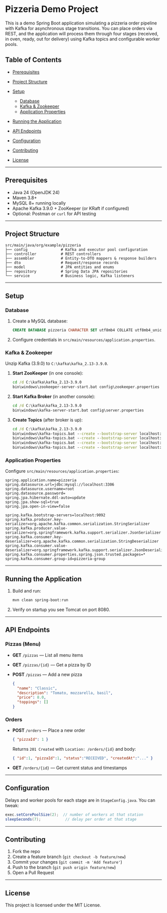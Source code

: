 # Pizzeria Demo Project

This is a demo Spring Boot application simulating a pizzeria order pipeline with Kafka for asynchronous stage transitions. You can place orders via REST, and the application will process them through four stages (received, in oven, ready, out for delivery) using Kafka topics and configurable worker pools.

## Table of Contents

* [Prerequisites](#prerequisites)
* [Project Structure](#project-structure)
* [Setup](#setup)

  * [Database](#database)
  * [Kafka & Zookeeper](#kafka--zookeeper)
  * [Application Properties](#application-properties)
* [Running the Application](#running-the-application)
* [API Endpoints](#api-endpoints)
* [Configuration](#configuration)
* [Contributing](#contributing)
* [License](#license)

---

## Prerequisites

* Java 24 (OpenJDK 24)
* Maven 3.8+
* MySQL 8+ running locally
* Apache Kafka 3.9.0 + ZooKeeper (or KRaft if configured)
* Optional: Postman or `curl` for API testing

---

## Project Structure

```
src/main/java/org/example/pizzeria
├── config               # Kafka and executor pool configuration
├── controller           # REST controllers
├── assembler            # Entity-to-DTO mappers & response builders
├── dto                  # Request/response records
├── model                # JPA entities and enums
├── repository           # Spring Data JPA repositories
└── service              # Business logic, Kafka listeners
```

---

## Setup

### Database

1. Create a MySQL database:

   ```sql
   CREATE DATABASE pizzeria CHARACTER SET utf8mb4 COLLATE utf8mb4_unicode_ci;
   ```
2. Configure credentials in `src/main/resources/application.properties`.

### Kafka & Zookeeper

Unzip Kafka (3.9.0) to `C:\kafka\kafka_2.13-3.9.0`.

1. **Start ZooKeeper** (in one console):

   ```bat
   cd /d C:\kafka\kafka_2.13-3.9.0
   bin\windows\zookeeper-server-start.bat config\zookeeper.properties
   ```

2. **Start Kafka Broker** (in another console):

   ```bat
   cd /d C:\kafka\kafka_2.13-3.9.0
   bin\windows\kafka-server-start.bat config\server.properties
   ```

3. **Create Topics** (after broker is up):

   ```bat
   cd /d C:\kafka\kafka_2.13-3.9.0
   bin\windows\kafka-topics.bat --create --bootstrap-server localhost:9092 --replication-factor 1 --partitions 1 --topic orders-received
   bin\windows\kafka-topics.bat --create --bootstrap-server localhost:9092 --replication-factor 1 --partitions 1 --topic orders-in-oven
   bin\windows\kafka-topics.bat --create --bootstrap-server localhost:9092 --replication-factor 1 --partitions 1 --topic orders-ready
   bin\windows\kafka-topics.bat --create --bootstrap-server localhost:9092 --replication-factor 1 --partitions 1 --topic orders-out-for-delivery
   ```

### Application Properties

Configure `src/main/resources/application.properties`:

```properties
spring.application.name=pizzeria
spring.datasource.url=jdbc:mysql://localhost:3306
spring.datasource.username=root
spring.datasource.password=
spring.jpa.hibernate.ddl-auto=update
spring.jpa.show-sql=true
spring.jpa.open-in-view=false

spring.kafka.bootstrap-servers=localhost:9092
spring.kafka.producer.key-serializer=org.apache.kafka.common.serialization.StringSerializer
spring.kafka.producer.value-serializer=org.springframework.kafka.support.serializer.JsonSerializer
spring.kafka.consumer.key-deserializer=org.apache.kafka.common.serialization.StringDeserializer
spring.kafka.consumer.value-deserializer=org.springframework.kafka.support.serializer.JsonDeserializer
spring.kafka.consumer.properties.spring.json.trusted.packages=*
spring.kafka.consumer.group-id=pizzeria-group
```

---

## Running the Application

1. Build and run:

   ```bash
   mvn clean spring-boot:run
   ```
2. Verify on startup you see Tomcat on port 8080.

---

## API Endpoints

### Pizzas (Menu)

* **GET** `/pizzas` — List all menu items
* **GET** `/pizzas/{id}` — Get a pizza by ID
* **POST** `/pizzas` — Add a new pizza

  ```json
  {
    "name": "Classic",
    "description": "Tomato, mozzarella, basil",
    "price": 8.0,
    "toppings": []
  }
  ```

### Orders

* **POST** `/orders` — Place a new order

  ```json
  { "pizzaId": 1 }
  ```

  Returns `201 Created` with `Location: /orders/{id}` and body:

  ```json
  { "id":1, "pizzaId":1, "status":"RECEIVED", "createdAt":"..." }
  ```

* **GET** `/orders/{id}` — Get current status and timestamps

---

## Configuration

Delays and worker pools for each stage are in `StageConfig.java`. You can tweak:

```java
exec.setCorePoolSize(2);  // number of workers at that station
sleepSeconds(7);           // delay per order at that stage
```

---

## Contributing

1. Fork the repo
2. Create a feature branch (`git checkout -b feature/new`)
3. Commit your changes (`git commit -m 'Add feature'`)
4. Push to the branch (`git push origin feature/new`)
5. Open a Pull Request

---

## License

This project is licensed under the MIT License.
